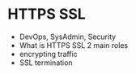 # **HTTPS SSL**

+ DevOps, SysAdmin, Security
+ What is HTTPS SSL 2 main roles
+ encrypting traffic
+ SSL termination

